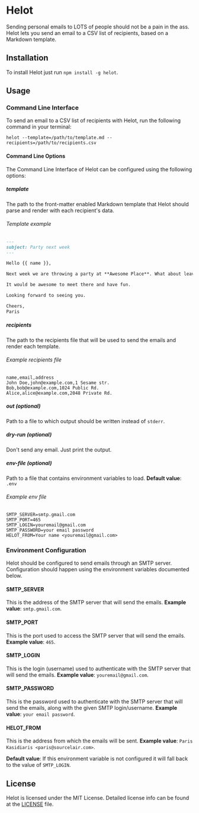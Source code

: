 # Helot

Sending personal emails to LOTS of people should not be a pain in the ass. Helot lets you send an email to a CSV list of recipients, based on a Markdown template.

## Installation

To install Helot just run `npm install -g helot`.

## Usage

### Command Line Interface

To send an email to a CSV list of recipients with Helot, run the following command in your terminal:

```
helot --template=/path/to/template.md --recipients=/path/to/recipients.csv
```

#### Command Line Options

The Command Line Interface of Helot can be configured using the following options:

##### template

The path to the front-matter enabled Markdown template that Helot should parse and render with each recipient's data.

###### Template example

```markdown
---
subject: Party next week
---

Hello {{ name }},

Next week we are throwing a party at **Awesome Place**. What about leaving {{ address }} and coming over?

It would be awesome to meet there and have fun.

Looking forward to seeing you.

Cheers,
Paris
```

##### recipients

The path to the recipients file that will be used to send the emails and render each template.

###### Example recipients file
```csv
name,email,address
John Doe,john@example.com,1 Sesame str.
Bob,bob@example.com,1024 Public Rd.
Alice,alice@example.com,2048 Private Rd.
```

##### out (optional)

Path to a file to which output should be written instead of `stderr`.

##### dry-run (optional)

Don't send any email. Just print the output.

##### env-file (optional)

Path to a file that contains environment variables to load. **Default value**: `.env`

###### Example env file
```
SMTP_SERVER=smtp.gmail.com
SMTP_PORT=465
SMTP_LOGIN=youremail@gmail.com
SMTP_PASSWORD=your email password
HELOT_FROM=Your name <youremail@gmail.com>
```

### Environment Configuration

Helot should be configured to send emails through an SMTP server. Configuration should happen using the environment variables documented below.

#### SMTP_SERVER

This is the address of the SMTP server that will send the emails. **Example value**: `smtp.gmail.com`.

#### SMTP_PORT

This is the port used to access the SMTP server that will send the emails. **Example value**: `465`.

#### SMTP_LOGIN

This is the login (username) used to authenticate with the SMTP server that will send the emails. **Example value**: `youremail@gmail.com`.

#### SMTP_PASSWORD

This is the password used to authenticate with the SMTP server that will send the emails, along with the given SMTP login/username. **Example value**: `your email password`.

#### HELOT_FROM

This is the address from which the emails will be sent. **Example value**: `Paris Kasidiaris <paris@sourcelair.com>`.

**Default value**: If this environment variable is not configured it will fall back to the value of `SMTP_LOGIN`.

## License

Helot is licensed under the MIT License. Detailed license info can be found at the [LICENSE](LICENSE) file.
